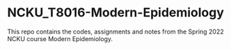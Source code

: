 # NCKU_T8016-Modern-Epidemiology
This repo contains the codes, assignments and notes from the Spring 2022 NCKU course Modern Epidemiology.
